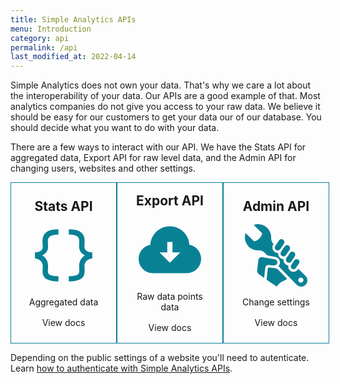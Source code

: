 ```yaml
---
title: Simple Analytics APIs
menu: Introduction
category: api
permalink: /api
last_modified_at: 2022-04-14
---
```


Simple Analytics does not own your data. That's why we care a lot about the interoperability of your data. Our APIs are a good example of that. Most analytics companies do not give you access to your raw data. We believe it should be easy for our customers to get your data our of our database. You should decide what you want to do with your data.

There are a few ways to interact with our API. We have the Stats API for aggregated data, Export API for raw level data, and the Admin API for changing users, websites and other settings.

<div class="apis">
     <a class="api" href="/api/stats">
          <h2>Stats API</h2>
          <svg xmlns="http://www.w3.org/2000/svg" width="24" height="24" viewBox="0 0 24 24"><path fill="#098195" d="M23 10.826v2.349c-1.562 0-3 1.312-3 2.857 0 2.181 1.281 5.968-6 5.968v-2.002c4.917 0 3.966-1.6 3.966-3.967 0-2.094 1.211-3.5 2.278-4.031-1.067-.531-2.278-1.438-2.278-3.312 0-2.372.94-4.692-3.966-4.686v-2.002c7.285 0 6 4.506 6 6.688 0 1.544 1.438 2.138 3 2.138zm-19-2.138c0-2.182-1.285-6.688 6-6.688v2.002c-4.906-.007-3.966 2.313-3.966 4.686 0 1.875-1.211 2.781-2.278 3.312 1.067.531 2.278 1.938 2.278 4.031 0 2.367-.951 3.967 3.966 3.967v2.002c-7.281 0-6-3.787-6-5.969 0-1.545-1.438-2.857-3-2.857v-2.349c1.562.001 3-.593 3-2.137z"/></svg>
          <p class="text">Aggregated data</p>
          <p>View docs</p>
     </a>
     <a class="api" href="/api/export-data-points">
          <h2>Export API</h2>
          <svg xmlns="http://www.w3.org/2000/svg" width="24" height="24" viewBox="0 0 24 24"><path fill="#098195" d="M19.479 10.092c-.212-3.951-3.473-7.092-7.479-7.092-4.005 0-7.267 3.141-7.479 7.092-2.57.463-4.521 2.706-4.521 5.408 0 3.037 2.463 5.5 5.5 5.5h13c3.037 0 5.5-2.463 5.5-5.5 0-2.702-1.951-4.945-4.521-5.408zm-7.479 6.908l-4-4h3v-4h2v4h3l-4 4z"/></svg>
          <p class="text">Raw data points data</p>
          <p>View docs</p>
     </a>
     <a class="api" href="/api/admin">
          <h2>Admin API</h2>
          <svg xmlns="http://www.w3.org/2000/svg" width="24" height="24" viewBox="0 0 24 24"><path fill="#098195" d="M13.895 10.623l1.37-2.054c.35-.525 1.06-.667 1.585-.317.524.35.667 1.06.316 1.585l-1.369 2.054c-.35.525-1.06.667-1.585.317s-.667-1.06-.317-1.585zm-1.881-.684c.525.351 1.236.208 1.587-.317l1.383-2.074c.352-.526.209-1.237-.317-1.588-.525-.351-1.236-.208-1.587.318l-1.383 2.074c-.352.526-.21 1.237.317 1.587zm7.007 3.949l-1.212 1.817c-.322.483-.191 1.136.292 1.458s1.136.191 1.458-.292l1.211-1.817c.323-.483.192-1.136-.291-1.458-.483-.322-1.136-.192-1.458.292zm-3.071-.84c-.35.523-.208 1.231.315 1.58.524.349 1.231.208 1.58-.316l1.312-1.968c.35-.524.208-1.231-.316-1.58-.523-.349-1.23-.208-1.579.316l-1.312 1.968zm5.665 10.952c-.609 0-1.22-.232-1.686-.698l-7.022-7.144c1.088-1.203.56-3.279-1.182-3.588l-3.074-.546-1.058-1.058c-.601-.6-1.427-.916-2.273-.871-1.382.074-2.787-.417-3.842-1.472-.986-.987-1.478-2.279-1.478-3.572 0-.56.092-1.12.277-1.655l3.214 3.214c1.253.074 3.192-1.865 3.118-3.119l-3.213-3.214c.535-.185 1.094-.277 1.654-.277 1.293 0 2.586.493 3.572 1.479 1.055 1.055 1.545 2.46 1.472 3.842-.045.846.271 1.674.871 2.273l.027.027c-1.243 2.083.433 3.51 1.806 3.457-.247 1.181 1.017 2.411 2.102 2.411-.269 1.04.536 2.125 1.789 2.371-.505 1.822 2.258 3.767 3.857 1.315l2.756 2.755c.466.466.698 1.076.698 1.686 0 1.316-1.066 2.384-2.385 2.384zm.885-2.5c0-.552-.448-1-1.001-1-.552 0-1 .448-1 1s.448 1 1 1c.553 0 1.001-.448 1.001-1zm-9.631-3.939c-.667-.688-1.701-.739-3.584-.864-.286-.019-.462.165-.485.443l-.458 4.208s2.794 1.888 3.94 2.652c1.064-1.921 2.699-2.037 3.921-3.002l-3.334-3.437zm-1.622-1.692c1.457 0 1.678-2.064.303-2.308-5.171-.919-4.899-.889-5.069-.889-.635 0-1.186.453-1.309 1.078l-.446 3.946c-.061.631.145 1.176.633 1.532.487.354 2.026 1.449 2.026 1.449s.328-2.835.42-3.651c.093-.815.551-1.378 1.424-1.335.092.004 1.859.178 2.018.178z"/></svg>
          <p class="text">Change settings</p>
          <p>View docs</p>
     </a>
</div>

Depending on the public settings of a website you'll need to autenticate. Learn [how to authenticate with Simple Analytics APIs](/api/authenticate).

<style>
     .apis {
          display: flex;
          justify-content: space-between;
     }
     .api {
          flex: 0 0 calc(100% / 3  - 2rem);
          padding: 1rem;
          border: 1px solid #098195;
          display: flex;
          align-items: center;
          justify-content: center;
          flex-direction: column;
          text-decoration: none;
          text-align: center;
     }
     .api h2 {
          margin: 0 0 1rem 0;
     }
     .api p {
          margin: 1rem 0 0 0;
     }
     .api p.text {
          color: #151515;
     }
     .api svg {
          width: 100px;
          height: 100px;
     }
     @media (max-width: 520px) {
          .apis {
               display: block;
          }
          .api + .api {
               margin-top: 2rem;
          }
     }
</style>
